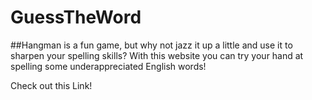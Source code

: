 # GuessTheWord

##Hangman is a fun game, but why not jazz it up a little and use it to sharpen your spelling skills? With this website you can try your hand at spelling some underappreciated English words!

Check out this Link! 
